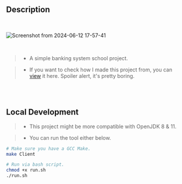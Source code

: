 ## Description

<br />

![Screenshot from 2024-06-12 17-57-41](https://github.com/kentlouisetonino/fundsflow/assets/69438999/06b5ff36-0bde-4230-a327-c813816e1b5d)

<br />

> - A simple banking system school project.

> - If you want to check how I made this project from, you can <br />
    [view](https://www.youtube.com/playlist?list=PLPks-uiro_XKuPVEsgQM5XXZmphvifTVO) it here. Spoiler alert, it's pretty boring.


<br />
<br />

## Local Development

> - This project might be more compatible with OpenJDK 8 & 11.

> - You can run the tool either below.

```sh
# Make sure you have a GCC Make.
make Client

# Run via bash script.
chmod +x run.sh
./run.sh
```
